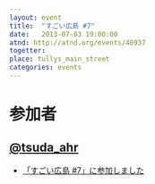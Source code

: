 ```yaml
---
layout: event
title:  "すごい広島 #7"
date:   2013-07-03 19:00:00
atnd: http://atnd.org/events/40937
togetter:
place: tullys_main_street
categories: events
---
```


# 参加者

## [@tsuda_ahr](https://twitter.com/tsuda_ahr)

* [「すごい広島 #7」に参加しました](http://ooltcloud.expressweb.jp/201307/article_04235959.html) 
